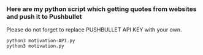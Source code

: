 ### Here are my python script which getting quotes from websites and push it to Pushbullet
Please do not forget to replace PUSHBULLET API KEY with your own. 

```
python3 motivation-API.py
python3 motivation.py
```

